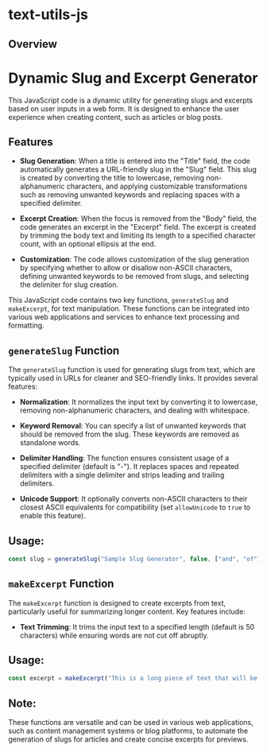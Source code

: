 # text-utils-js

## Overview

# Dynamic Slug and Excerpt Generator

This JavaScript code is a dynamic utility for generating slugs and excerpts based on user inputs in a web form. It is designed to enhance the user experience when creating content, such as articles or blog posts.

## Features

- **Slug Generation**: When a title is entered into the "Title" field, the code automatically generates a URL-friendly slug in the "Slug" field. This slug is created by converting the title to lowercase, removing non-alphanumeric characters, and applying customizable transformations such as removing unwanted keywords and replacing spaces with a specified delimiter.

- **Excerpt Creation**: When the focus is removed from the "Body" field, the code generates an excerpt in the "Excerpt" field. The excerpt is created by trimming the body text and limiting its length to a specified character count, with an optional ellipsis at the end.

- **Customization**: The code allows customization of the slug generation by specifying whether to allow or disallow non-ASCII characters, defining unwanted keywords to be removed from slugs, and selecting the delimiter for slug creation.

This JavaScript code contains two key functions, `generateSlug` and `makeExcerpt`, for text manipulation. These functions can be integrated into various web applications and services to enhance text processing and formatting.

## `generateSlug` Function

The `generateSlug` function is used for generating slugs from text, which are typically used in URLs for cleaner and SEO-friendly links. It provides several features:

- **Normalization**: It normalizes the input text by converting it to lowercase, removing non-alphanumeric characters, and dealing with whitespace.

- **Keyword Removal**: You can specify a list of unwanted keywords that should be removed from the slug. These keywords are removed as standalone words.

- **Delimiter Handling**: The function ensures consistent usage of a specified delimiter (default is "-"). It replaces spaces and repeated delimiters with a single delimiter and strips leading and trailing delimiters.

- **Unicode Support**: It optionally converts non-ASCII characters to their closest ASCII equivalents for compatibility (set `allowUnicode` to `true` to enable this feature).

## Usage:

```javascript
const slug = generateSlug("Sample Slug Generator", false, ["and", "of"], "-");
```
## `makeExcerpt` Function

The `makeExcerpt` function is designed to create excerpts from text, particularly useful for summarizing longer content. Key features include:

- **Text Trimming**: It trims the input text to a specified length (default is 50 characters) while ensuring words are not cut off abruptly.

## Usage:

```javascript
const excerpt = makeExcerpt("This is a long piece of text that will be trimmed into an excerpt.");
```

## Note:

These functions are versatile and can be used in various web applications, such as content management systems or blog platforms, to automate the generation of slugs for articles and create concise excerpts for previews.
